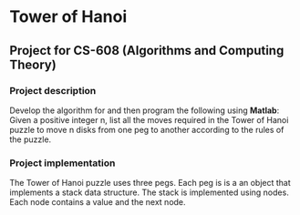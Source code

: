 # Tower of Hanoi

## Project for CS-608 (Algorithms and Computing Theory)

### Project description
Develop the algorithm for and then program the following using **Matlab**: 
Given a positive integer n, list all the moves required in the Tower of Hanoi puzzle to move n disks from one peg to another according to the rules of the puzzle.

### Project implementation

The Tower of Hanoi puzzle uses three pegs.
Each peg is is a an object that implements a stack data structure.
The stack is implemented using nodes.
Each node contains a value and the next node.